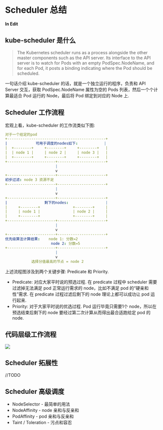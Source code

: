 # Scheduler 总结

**In Edit**

## kube-scheduler 是什么

> The Kubernetes scheduler runs as a process alongside the other master components such as the API server. Its interface to the API server is to watch for Pods with an empty PodSpec.NodeName, and for each Pod, it posts a binding indicating where the Pod should be scheduled.

一句话介绍 kube-scheduler 的话，就是一个独立运行的程序，负责和 API Server 交互，获取 PodSpec.NodeName 属性为空的 Pods 列表，然后一个个计算最适合 Pod 运行的 Node，最后将 Pod 绑定到对应的 Node 上. 

## Scheduler 工作流程

宏观上看，kube-scheduler 的工作流类似下图: 

```yaml
对于一个给定的pod
+---------------------------------------------+
|             可用于调度的nodes如下:            |
|  +--------+     +--------+     +--------+   |
|  | node 1 |     | node 2 |     | node 3 |   |
|  +--------+     +--------+     +--------+   |
+----------------------+----------------------+
                       |
                       v
+----------------------+----------------------+
初步过滤: node 3 资源不足
+----------------------+----------------------+
                       |
                       v
+----------------------+----------------------+
|                 剩下的nodes:                 |
|     +--------+               +--------+     |
|     | node 1 |               | node 2 |     |
|     +--------+               +--------+     |
+----------------------+----------------------+
                       |
                       v
+----------------------+----------------------+
优先级算法计算结果:    node 1: 分数=2
                     node 2: 分数=5
+----------------------+----------------------+
                       |
                       v
            选择分值最高的节点 = node 2
```

上述流程图涉及到两个关键步骤: Predicate 和 Priority.

- Predicate: 对应大家平时说的预选过程. 在 predicate 过程中 scheduler 需要过滤掉无法满足 pod 正常运行需求的 node，比如不满足 pod 的“硬亲和性”需求. 在 predicate 过程过滤后剩下的 node 理论上都可以成功让 pod 运行起来. 
- Priority: 对于大家平时说的优选过程. Pod 运行毕竟只需要1个 node，所以在预选结束后剩下的 node 要经过第二次计算从而得出最合适跑给定 pod 的 node.

## 代码层级工作流程

![](image/summarize/kube-scheduler-workflow.png)

## Scheduler 拓展性

//TODO

## Scheduler 高级调度

- NodeSelector - 最简单的用法
- NodeAffinity - node 亲和与反亲和
- PodAffinity - pod 亲和与反亲和
- Taint / Toleration - 污点和容忍